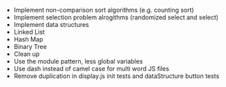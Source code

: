 - Implement non-comparison sort algorithms (e.g. counting sort)
- Implement selection problem alrogithms (randomized select and select)
- Implement data structures
 - Linked List
 - Hash Map
 - Binary Tree
- Clean up
 - Use the module pattern, less global variables
 - Use dash instead of camel case for multi word JS files
 - Remove duplication in display.js init tests and dataStructure
   button tests
